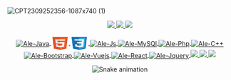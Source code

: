 
 ![CPT2309252356-1087x740 (1)](https://github.com/alequissandrara/alequissandrara/assets/70325643/31788f3a-4981-4b9e-8c56-f70eb19bf41e) 

<div align="center">
  <a href="https://github.com/alequissandrara">
    <img height="180em" src="https://github-readme-stats.vercel.app/api?username=alequissandrara&show_icons=true&theme=panda&include_all_commits=true&count_private=true"/>
  <img height="180em" src="[https://github-readme-stats.vercel.app/api?username=](https://github-readme-stats.vercel.app/api?username=alequissandrara&show_icons=true&theme=panda&include_all_commits=true&count_private=true"/>
  <img height="180em" src="https://github-readme-stats.vercel.app/api/top-langs/?username=alequissandrara&layout=compact&langs_count=7&theme=panda"/>
</div>
  
<div style="display: inline_block" align="center"><br>
  <img align="center" alt="Ale-Java" height="30" width="40" src="https://cdn.jsdelivr.net/gh/devicons/devicon/icons/java/java-original.svg">
  <img align="center" alt="Ale-HTML" height="30" width="40" src="https://raw.githubusercontent.com/devicons/devicon/master/icons/html5/html5-original.svg">
  <img align="center" alt="Ale-CSS" height="30" width="40" src="https://raw.githubusercontent.com/devicons/devicon/master/icons/css3/css3-original.svg">
  <img align="center" alt="Ale-Js" height="30" width="40"  src="https://cdn.jsdelivr.net/gh/devicons/devicon/icons/javascript/javascript-original.svg" />
  <img align="center" alt="Ale-MySQl" height="30" width="40" src="https://cdn.jsdelivr.net/gh/devicons/devicon/icons/mysql/mysql-original.svg" />
  <img align="center" alt="Ale-Php" height="30" width="40" src="https://cdn.jsdelivr.net/gh/devicons/devicon/icons/php/php-plain.svg" />
  <img align="center" alt="Ale-C++" height="30" width="40" src="https://cdn.jsdelivr.net/gh/devicons/devicon/icons/cplusplus/cplusplus-original.svg" />
  <img align="center" alt="Ale-Bootstrap" height="30" width="40"  src="https://cdn.jsdelivr.net/gh/devicons/devicon/icons/bootstrap/bootstrap-original.svg" />
  <img align="center" alt="Ale-Vuejs" height="30" width="40" src="https://cdn.jsdelivr.net/gh/devicons/devicon/icons/vuejs/vuejs-original.svg" />
  <img align="center" alt="Ale-React" height="30" width="40" src="https://cdn.jsdelivr.net/gh/devicons/devicon/icons/react/react-original.svg" />
  <img align="center" alt="Ale-Jquery" height="30" width="40" src="https://cdn.jsdelivr.net/gh/devicons/devicon/icons/jquery/jquery-plain.svg" />



<a href="https://wa.me/81984887360>" alt="WhatsApp" target="_blank">

<img src="https://img.shields.io/badge/-WhatsApp-25d366?style=flat-square&labelColor=25d366&logo=whatsapp&logoColor=white&link=https://wa.me/81984887360"/>

  <a href="https://www.linkedin.com/in/alequissandra-rayane-586240202" alt="linkedin" target="_blank">

<img src="https://img.shields.io/badge/LinkedIn-%230077B5.svg?&style=flat-square&logo=linkedin&logoColor=white">

</a>
  <a href="https://github.com/alequissandrara" alt="github" target="_blank">

<img src="https://img.shields.io/badge/GitHub-000000?&style=flat-square&logo=GitHub&logoColor=white">

</a>
  
  ![Snake animation](https://github.com/alequissandrara/alequissandrara/blob/output/github-contribution-grid-snake.svg)
</div>
